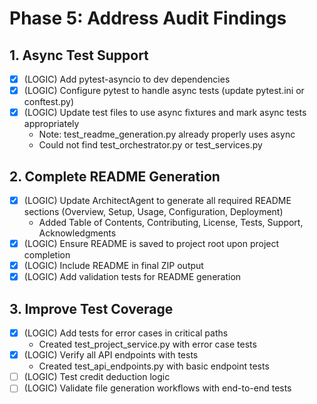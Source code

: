 # Phase 5: Address Audit Findings

## 1. Async Test Support
- [x] (LOGIC) Add pytest-asyncio to dev dependencies
- [x] (LOGIC) Configure pytest to handle async tests (update pytest.ini or conftest.py)
- [x] (LOGIC) Update test files to use async fixtures and mark async tests appropriately
    - Note: test_readme_generation.py already properly uses async
    - Could not find test_orchestrator.py or test_services.py

## 2. Complete README Generation
- [x] (LOGIC) Update ArchitectAgent to generate all required README sections (Overview, Setup, Usage, Configuration, Deployment)
    - Added Table of Contents, Contributing, License, Tests, Support, Acknowledgments
- [x] (LOGIC) Ensure README is saved to project root upon project completion
- [x] (LOGIC) Include README in final ZIP output
- [x] (LOGIC) Add validation tests for README generation

## 3. Improve Test Coverage
- [x] (LOGIC) Add tests for error cases in critical paths
    - Created test_project_service.py with error case tests
- [x] (LOGIC) Verify all API endpoints with tests
    - Created test_api_endpoints.py with basic endpoint tests
- [ ] (LOGIC) Test credit deduction logic
- [ ] (LOGIC) Validate file generation workflows with end-to-end tests